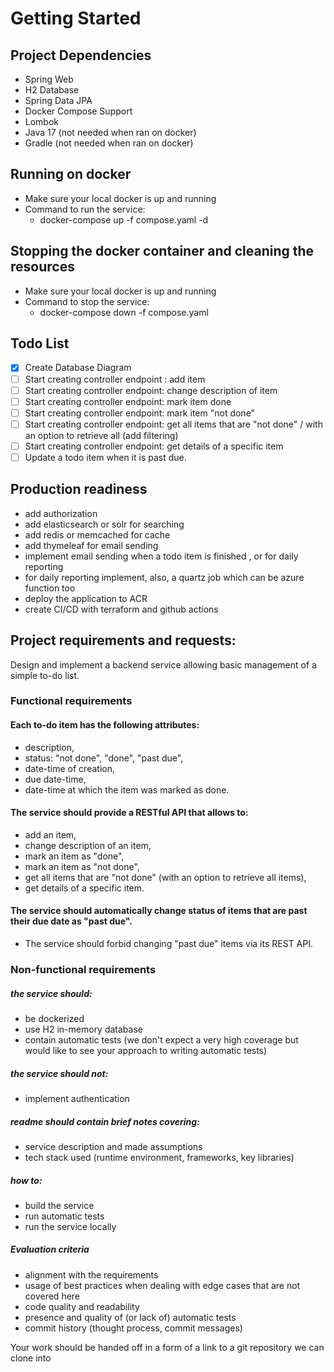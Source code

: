 # Getting Started

## Project Dependencies
* Spring Web
* H2 Database
* Spring Data JPA
* Docker Compose Support
* Lombok
* Java 17 (not needed when ran on docker)
* Gradle (not needed when ran on docker)


## Running on docker
* Make sure your local docker is up and running
* Command to run the service:
  * docker-compose up -f compose.yaml -d

## Stopping the docker container and cleaning the resources
* Make sure your local docker is up and running
* Command to stop the service:
  * docker-compose down -f compose.yaml
  

## Todo List
- [X] Create Database Diagram
- [ ] Start creating controller endpoint : add item
- [ ] Start creating controller endpoint: change description of item
- [ ] Start creating controller endpoint: mark item done
- [ ] Start creating controller endpoint: mark item "not done"
- [ ] Start creating controller endpoint: get all items that are "not done" / with an option to retrieve all (add filtering)
- [ ] Start creating controller endpoint: get details of a specific item
- [ ] Update a todo item when it is past due.

## Production readiness
* add authorization
* add elasticsearch or solr for searching
* add redis or memcached for cache
* add thymeleaf for email sending
* implement email sending when a todo item is finished , or for daily reporting
* for daily reporting implement, also, a quartz job which can be azure function too
* deploy the application to ACR
* create CI/CD with terraform and github actions


## Project requirements and requests:
Design and implement a backend service allowing basic management of a simple to-do list.

### Functional requirements
#### Each to-do item has the following attributes:
* description,
* status: "not done", "done", "past due",
* date-time of creation,
* due date-time,
* date-time at which the item was marked as done.

#### The service should provide a RESTful API that allows to:
* add an item,
* change description of an item,
* mark an item as "done",
* mark an item as "not done",
* get all items that are "not done" (with an option to retrieve all items),
* get details of a specific item.


#### The service should automatically change status of items that are past their due date as "past due".
* The service should forbid changing "past due" items via its REST API.

### Non-functional requirements
##### the service should:
* be dockerized
* use H2 in-memory database
* contain automatic tests (we don't expect a very high coverage but would like to see your approach to writing automatic tests)
##### the service should not:
* implement authentication
##### readme should contain brief notes covering:
* service description and made assumptions
* tech stack used (runtime environment, frameworks, key libraries)
##### how to:
* build the service
* run automatic tests
* run the service locally
##### Evaluation criteria
* alignment with the requirements
* usage of best practices when dealing with edge cases that are not covered here
* code quality and readability
* presence and quality of (or lack of) automatic tests
* commit history (thought process, commit messages)

Your work should be handed off in a form of a link to a git repository we can clone into
